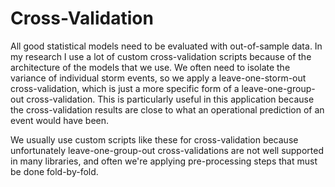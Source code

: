 # Cross-Validation

All good statistical models need to be evaluated with out-of-sample data. In my research I use a lot of custom cross-validation scripts because of the architecture of the models that we use. We often need to isolate the variance of individual storm events, so we apply a leave-one-storm-out cross-validation, which is just a more specific form of a leave-one-group-out cross-validation. This is particularly useful in this application because the cross-validation results are close to what an operational prediction of an event would have been.  

We usually use custom scripts like these for cross-validation because unfortunately leave-one-group-out cross-validations are not well supported in many libraries, and often we're applying pre-processing steps that must be done fold-by-fold.
